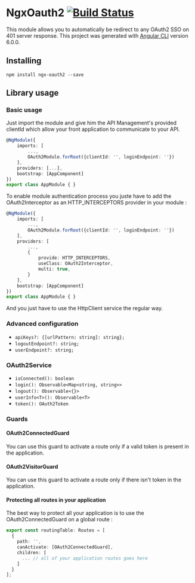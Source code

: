 # NgxOauth2 [![Build Status](https://travis-ci.org/ChamNouki/ngx-oauth2.svg?branch=master)](https://travis-ci.org/ChamNouki/ngx-oauth2)

This module allows you to automatically be redirect to any OAuth2 SSO on 401 server response.
This project was generated with [Angular CLI](https://github.com/angular/angular-cli) version 6.0.0.

## Installing

```Shell
npm install ngx-oauth2 --save
```
## Library usage

### Basic usage

Just import the module and give him the API Management's provided clientId which allow your front application to communicate to your API.

```Typescript
@NgModule({
    imports: [
        ...,
        OAuth2Module.forRoot({clientId: '', loginEndpoint: ''})
    ],
    providers: [...],
    bootstrap: [AppComponent]
})
export class AppModule { }
```

To enable module authentication process you juste have to add the OAuth2Interceptor as an HTTP_INTERCEPTORS provider in your module :

```Typescript
@NgModule({
    imports: [
        ...,
        OAuth2Module.forRoot({clientId: '', loginEndpoint: ''})
    ],
    providers: [
        ...,
        {
            provide: HTTP_INTERCEPTORS,
            useClass: OAuth2Interceptor,
            multi: true,
        }
    ],
    bootstrap: [AppComponent]
})
export class AppModule { }
```

And you just have to use the HttpClient service the regular way.

### Advanced configuration

* `apiKeys?: {[urlPattern: string]: string};`
* `logoutEndpoint?: string;`
* `userEndpoint?: string;`

### OAuth2Service

* `isConnected(): boolean`
* `login(): Observable<Map<string, string>>`
* `logout(): Observable<{}>`
* `userInfo<T>(): Observable<T>`
* `token(): OAuth2Token`

### Guards

#### OAuth2ConnectedGuard

You can use this guard to activate a route only if a valid token is present in the application.

#### OAuth2VisitorGuard

You can use this guard to activate a route only if there isn't token in the application.

#### Protecting all routes in your application

The best way to protect all your application is to use the OAuth2ConnectedGuard on a global route :

```Typescript
export const routingTable: Routes = [
  {
    path: '',
    canActivate: [OAuth2ConnectedGuard],
    children: [
      ... // all of your application routes goes here
    ]
  }
];
```
